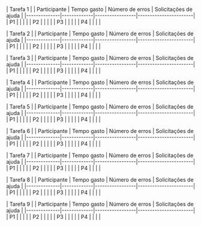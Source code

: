 |                          Tarefa 1                                    |
| Participante | Tempo gasto | Número de erros | Solicitações de ajuda |
|--------------|-------------|-----------------|-----------------------|
| P1           |             |                 |                       |
| P2           |             |                 |                       |
| P3           |             |                 |                       |
| P4           |             |                 |                       |

|                          Tarefa 2                                    |
| Participante | Tempo gasto | Número de erros | Solicitações de ajuda |
|--------------|-------------|-----------------|-----------------------|
| P1           |             |                 |                       |
| P2           |             |                 |                       |
| P3           |             |                 |                       |
| P4           |             |                 |                       |


|                          Tarefa 3                                    |
| Participante | Tempo gasto | Número de erros | Solicitações de ajuda |
|--------------|-------------|-----------------|-----------------------|
| P1           |             |                 |                       |
| P2           |             |                 |                       |
| P3           |             |                 |                       |
| P4           |             |                 |                       |


|                          Tarefa 4                                    |
| Participante | Tempo gasto | Número de erros | Solicitações de ajuda |
|--------------|-------------|-----------------|-----------------------|
| P1           |             |                 |                       |
| P2           |             |                 |                       |
| P3           |             |                 |                       |
| P4           |             |                 |                       |


|                          Tarefa 5                                    |
| Participante | Tempo gasto | Número de erros | Solicitações de ajuda |
|--------------|-------------|-----------------|-----------------------|
| P1           |             |                 |                       |
| P2           |             |                 |                       |
| P3           |             |                 |                       |
| P4           |             |                 |                       |

|                          Tarefa 6                                    |
| Participante | Tempo gasto | Número de erros | Solicitações de ajuda |
|--------------|-------------|-----------------|-----------------------|
| P1           |             |                 |                       |
| P2           |             |                 |                       |
| P3           |             |                 |                       |
| P4           |             |                 |                       |


|                          Tarefa 7                                    |
| Participante | Tempo gasto | Número de erros | Solicitações de ajuda |
|--------------|-------------|-----------------|-----------------------|
| P1           |             |                 |                       |
| P2           |             |                 |                       |
| P3           |             |                 |                       |
| P4           |             |                 |                       |


|                          Tarefa 8                                    |
| Participante | Tempo gasto | Número de erros | Solicitações de ajuda |
|--------------|-------------|-----------------|-----------------------|
| P1           |             |                 |                       |
| P2           |             |                 |                       |
| P3           |             |                 |                       |
| P4           |             |                 |                       |



|                          Tarefa 9                                    |
| Participante | Tempo gasto | Número de erros | Solicitações de ajuda |
|--------------|-------------|-----------------|-----------------------|
| P1           |             |                 |                       |
| P2           |             |                 |                       |
| P3           |             |                 |                       |
| P4           |             |                 |                       |

